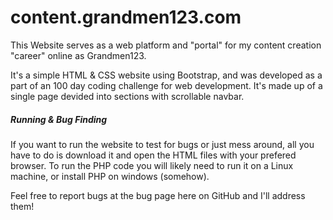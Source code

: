 # content.grandmen123.com

This Website serves as a web platform and "portal" for my content creation "career" online as Grandmen123.

It's a simple HTML & CSS website using Bootstrap, and was developed as a part of an 100 day coding challenge for web development. It's made up of a single page devided into sections with scrollable navbar.


##### Running & Bug Finding
If you want to run the website to test for bugs or just mess around, all you have to do is download it and open the HTML files with your prefered browser. To run the PHP code you will likely need to run it on a Linux machine, or install PHP on windows (somehow).

Feel free to report bugs at the bug page here on GitHub and I'll address them!
